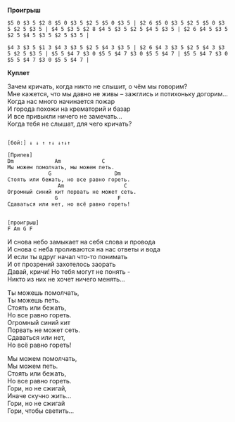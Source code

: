 **Проигрыш**
```jtab
$5 0 $3 5 $2 8 $5 0 $3 5 $2 5 $5 0 $3 5 | $2 6 $5 0 $3 5 $2 5 $5 0 $3 5 $2 5 $3 5 | $4 5 $3 5 $2 8 $4 5 $3 5 $2 5 $4 5 $3 5 | $2 6 $4 5 $3 5 $2 5 $4 5 $3 5 $2 5 $3 5 |

$4 3 $3 5 $1 3 $4 3 $3 5 $2 5 $4 3 $3 5 | $2 6 $4 3 $3 5 $2 5 $4 3 $3 5 $2 5 $3 5 | $5 5 $4 7 $3 0 $5 5 $4 7 $3 0 $5 5 $4 7 | $5 5 $4 7 $3 0 $5 5 $4 7 $3 0 $5 5 $4 7 |
```
**Куплет**

Зачем кричать, когда никто не слышит, о чём мы говорим?  
Мне кажется, что мы давно не живы – зажглись и потихоньку догорим...  
Когда нас много начинается пожар  
И города похожи на крематорий и базар  
И все привыкли ничего не замечать...  
Когда тебя не слышат, для чего кричать?

```chords-guitar

[бой:] ↓ ↓ ↑ ↑↓ ↓↑↓↑

[Припев]
Dm             Am             C
Мы можем помолчать, мы можем петь. 
             G                    Dm
Стоять или бежать, но все равно гореть.  
                Am                   C
Огромный синий кит порвать не может сеть.  
               G                   F
Сдаваться или нет, но всё равно гореть!


[проигрыш]
F Am G F
```


И снова небо замыкает на себя слова и провода  
И снова с неба проливаются на нас ответы и вода  
И если ты вдруг начал что-то понимать  
И от прозрений захотелось заорать  
Давай, кричи! Но тебя могут не понять -  
Никто из них не хочет ничего менять...

Ты можешь помолчать,  
Ты можешь петь.  
Стоять или бежать,  
Но все равно гореть.  
Огромный синий кит  
Порвать не может сеть.  
Сдаваться или нет,  
Но всё равно гореть!

Мы можем помолчать,  
Мы можем петь.  
Стоять или бежать,  
Но все равно гореть.  
Гори, но не сжигай,  
Иначе скучно жить...  
Гори, но не сжигай  
Гори, чтобы светить...